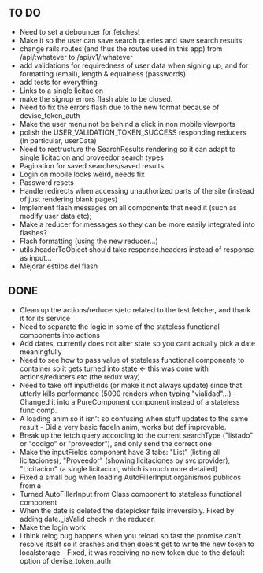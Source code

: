 ## TO DO ##

- Need to set a debouncer for fetches!
- Make it so the user can save search queries and save search results
- change rails routes (and thus the routes used in this app) from /api/:whatever to /api/v1/:whatever
- add validations for requiredness of user data when signing up, and for formatting (email), length & equalness (passwords)
- add tests for everything
- Links to a single licitacion
- make the signup errors flash able to be closed.
- Need to fix the errors flash due to the new format because of devise_token_auth
- Make the user menu not be behind a click in non mobile viewports
- polish the USER_VALIDATION_TOKEN_SUCCESS responding reducers (in particular, userData)
- Need to restructure the SearchResults rendering so it can adapt to single licitacion and proveedor search types
- Pagination for saved searches/saved results
- Login on mobile looks weird, needs fix
- Password resets
- Handle redirects when accessing unauthorized parts of the site (instead of just rendering blank pages)
- Implement flash messages on all components that need it (such as modify user data etc);
- Make a reducer for messages so they can be more easily integrated into flashes?
- Flash formatting (using the new reducer...)
- utils.headerToObject should take response.headers instead of response as input...
- Mejorar estilos del flash


## DONE ##
- Clean up the actions/reducers/etc related to the test fetcher, and thank it for its service
- Need to separate the logic in some of the stateless functional components into actions
- Add dates, currently <DateField /> does not alter state so you cant actually pick a date meaningfully
- Need to see  how to pass value of stateless functional components to container so it gets turned into state <- this was done with actions/reducers etc (the redux way)
- Need to take <SearchResults /> off inputfields (or make it not always update) since that utterly kills performance (5000 renders when typing "vialidad"...) - Changed it into a PureComponent component instead of a stateless func comp.
- A loading anim so it isn't so confusing when stuff updates to the same result - Did a very basic fadeIn anim, works but def improvable.
- Break up the fetch query according to the current searchType ("listado" or "codigo" or "proveedor"), and only send the correct one
- Make the inputFields component have 3 tabs: "List" (listing all licitaciones), "Proveedor" (showing licitaciones by svc provider), 
"Licitacion" (a single licitacion, which is much more detailed)
- Fixed a small bug when loading AutoFillerInput organismos publicos from a <Link />
- Turned AutoFillerInput from Class component to stateless functional component
- When the date is deleted the datepicker fails irreversibly. Fixed by adding date._isValid check in the reducer.
- Make the login work
- I think relog bug happens when you reload so fast the promise can't resolve itself so it crashes and then
doesnt get to write the new token to localstorage - Fixed, it was receiving no new token due to the default option of devise_token_auth
